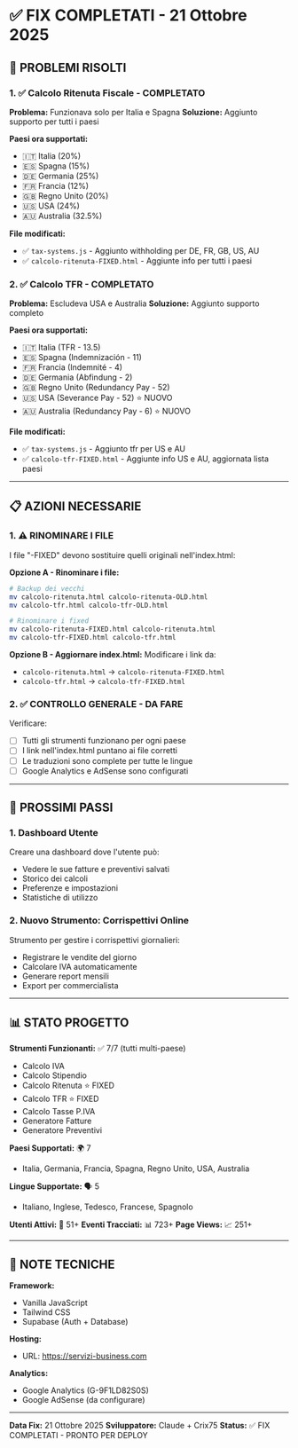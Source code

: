 # ✅ FIX COMPLETATI - 21 Ottobre 2025

## 🎯 PROBLEMI RISOLTI

### 1. ✅ Calcolo Ritenuta Fiscale - COMPLETATO
**Problema:** Funzionava solo per Italia e Spagna
**Soluzione:** Aggiunto supporto per tutti i paesi

**Paesi ora supportati:**
- 🇮🇹 Italia (20%)
- 🇪🇸 Spagna (15%)
- 🇩🇪 Germania (25%)
- 🇫🇷 Francia (12%)
- 🇬🇧 Regno Unito (20%)
- 🇺🇸 USA (24%)
- 🇦🇺 Australia (32.5%)

**File modificati:**
- ✅ `tax-systems.js` - Aggiunto withholding per DE, FR, GB, US, AU
- ✅ `calcolo-ritenuta-FIXED.html` - Aggiunte info per tutti i paesi

### 2. ✅ Calcolo TFR - COMPLETATO
**Problema:** Escludeva USA e Australia
**Soluzione:** Aggiunto supporto completo

**Paesi ora supportati:**
- 🇮🇹 Italia (TFR - 13.5)
- 🇪🇸 Spagna (Indemnización - 11)
- 🇫🇷 Francia (Indemnité - 4)
- 🇩🇪 Germania (Abfindung - 2)
- 🇬🇧 Regno Unito (Redundancy Pay - 52)
- 🇺🇸 USA (Severance Pay - 52) ⭐ NUOVO
- 🇦🇺 Australia (Redundancy Pay - 6) ⭐ NUOVO

**File modificati:**
- ✅ `tax-systems.js` - Aggiunto tfr per US e AU
- ✅ `calcolo-tfr-FIXED.html` - Aggiunte info US e AU, aggiornata lista paesi

---

## 📋 AZIONI NECESSARIE

### 1. ⚠️ RINOMINARE I FILE
I file "-FIXED" devono sostituire quelli originali nell'index.html:

**Opzione A - Rinominare i file:**
```bash
# Backup dei vecchi
mv calcolo-ritenuta.html calcolo-ritenuta-OLD.html
mv calcolo-tfr.html calcolo-tfr-OLD.html

# Rinominare i fixed
mv calcolo-ritenuta-FIXED.html calcolo-ritenuta.html
mv calcolo-tfr-FIXED.html calcolo-tfr.html
```

**Opzione B - Aggiornare index.html:**
Modificare i link da:
- `calcolo-ritenuta.html` → `calcolo-ritenuta-FIXED.html`
- `calcolo-tfr.html` → `calcolo-tfr-FIXED.html`

### 2. ✅ CONTROLLO GENERALE - DA FARE
Verificare:
- [ ] Tutti gli strumenti funzionano per ogni paese
- [ ] I link nell'index.html puntano ai file corretti
- [ ] Le traduzioni sono complete per tutte le lingue
- [ ] Google Analytics e AdSense sono configurati

---

## 🚀 PROSSIMI PASSI

### 1. Dashboard Utente
Creare una dashboard dove l'utente può:
- Vedere le sue fatture e preventivi salvati
- Storico dei calcoli
- Preferenze e impostazioni
- Statistiche di utilizzo

### 2. Nuovo Strumento: Corrispettivi Online
Strumento per gestire i corrispettivi giornalieri:
- Registrare le vendite del giorno
- Calcolare IVA automaticamente
- Generare report mensili
- Export per commercialista

---

## 📊 STATO PROGETTO

**Strumenti Funzionanti:** ✅ 7/7 (tutti multi-paese)
- Calcolo IVA
- Calcolo Stipendio
- Calcolo Ritenuta ⭐ FIXED
- Calcolo TFR ⭐ FIXED
- Calcolo Tasse P.IVA
- Generatore Fatture
- Generatore Preventivi

**Paesi Supportati:** 🌍 7
- Italia, Germania, Francia, Spagna, Regno Unito, USA, Australia

**Lingue Supportate:** 🗣️ 5
- Italiano, Inglese, Tedesco, Francese, Spagnolo

**Utenti Attivi:** 👥 51+
**Eventi Tracciati:** 📊 723+
**Page Views:** 📈 251+

---

## 🔧 NOTE TECNICHE

**Framework:**
- Vanilla JavaScript
- Tailwind CSS
- Supabase (Auth + Database)

**Hosting:**
- URL: https://servizi-business.com

**Analytics:**
- Google Analytics (G-9F1LD82S0S)
- Google AdSense (da configurare)

---

**Data Fix:** 21 Ottobre 2025
**Sviluppatore:** Claude + Crix75
**Status:** ✅ FIX COMPLETATI - PRONTO PER DEPLOY
